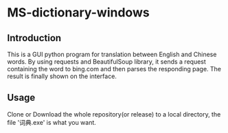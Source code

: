 # MS-dictionary-windows
## Introduction
  This is a GUI python program for translation between English and Chinese words. By using requests and BeautifulSoup library, it sends a request containing the word to bing.com and then parses the responding page. The result is finally shown on the interface.
## Usage
Clone or Download the whole repository(or release) to a local directory, the file '词典.exe' is what you want.
